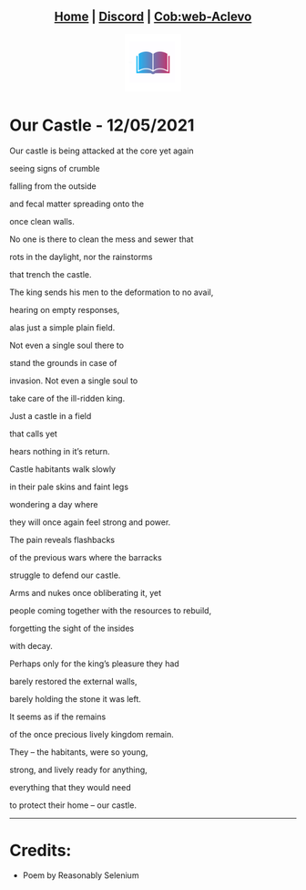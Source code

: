 <head>
    <link rel="shortcut icon" type="image/png" href="/favicon.png">
</head>

<center>
<h2>
<a href="https://literaturelibre.cobweb-aclevo.org">Home</a> |
<a href="https://discord.gg/z3GXvGtuek">Discord</a> |
<a href="https://cobweb-aclevo.org">Cob:web-Aclevo</a>
</h2>
</center>

<center><img src="/favicon.png" width="20%" height="20%"></center>

# Our Castle - 12/05/2021
 Our castle is being attacked at the core yet again

seeing signs of crumble

falling from the outside

and fecal matter spreading onto the

once clean walls.

No one is there to clean the mess and sewer that

 rots in the daylight, nor the rainstorms

 that trench the castle.

The king sends his men to the deformation to no avail,

hearing on empty responses,

alas just a simple plain field.

Not even a single soul there to  

stand the grounds in case of

invasion. Not even a single soul to

 take care of the ill-ridden king.

Just a castle in a field  

that calls yet  

hears nothing in it’s return.



Castle habitants walk slowly

 in their pale skins and faint legs

wondering a day where

 they will once again feel strong and power.

The pain reveals flashbacks

 of the previous wars where the barracks

struggle to defend our castle.

Arms and nukes once obliberating it, yet

people coming together with the resources to rebuild,

 forgetting the sight of the insides

 with decay.

Perhaps only for the king’s pleasure they had

barely restored the external walls,

 barely holding the stone it was left.

It seems as if the remains  

of the once precious lively kingdom remain.

They – the habitants, were so young,

 strong, and lively ready for anything,

everything that they would need

 to protect their home – our castle.
<hr />

# Credits:
- Poem by Reasonably Selenium
